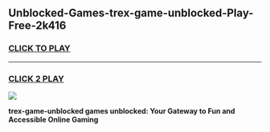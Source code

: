 
## Unblocked-Games-trex-game-unblocked-Play-Free-2k416
<h3>
<a href="https://premium76.site?title=trex-game-unblocked&ref=12A">CLICK TO PLAY</a></h3>
<hr>

<h3>
<a href="https://premium76.site?title=trex-game-unblocked&ref=12A">CLICK 2 PLAY</a>
  
</h3>

<a href="https://premium76.site?title=trex-game-unblocked&ref=12A"><img src="https://clearcache.store/games.png"></a>


**trex-game-unblocked games unblocked: Your Gateway to Fun and Accessible Online Gaming**

